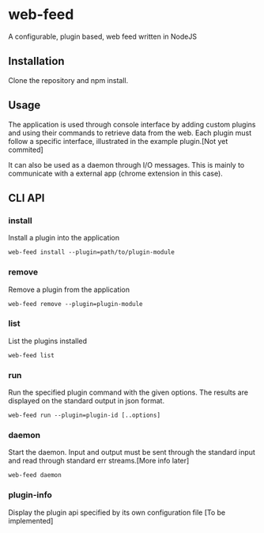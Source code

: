 # web-feed

A configurable, plugin based, web feed written in NodeJS

## Installation

Clone the repository and npm install.

## Usage

The application is used through console interface by adding custom plugins and using their commands to retrieve data from the web.
Each plugin must follow a specific interface, illustrated in the example plugin.[Not yet commited]

It can also be used as a daemon through I/O messages. This is mainly to communicate with
a external app (chrome extension in this case).

## CLI API

### install

Install a plugin into the application

`web-feed install --plugin=path/to/plugin-module`

### remove

Remove a plugin from the application

`web-feed remove --plugin=plugin-module`

### list

List the plugins installed

`web-feed list`

### run

Run the specified plugin command with the given options.
The results are displayed on the standard output in json format.

`web-feed run --plugin=plugin-id [..options]`

### daemon

Start the daemon.
Input and output must be sent through the standard input
and read through standard err streams.[More info later]

`web-feed daemon`

### plugin-info

Display the plugin api specified by its own configuration file
[To be implemented]
